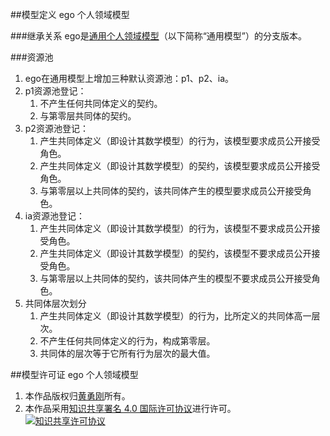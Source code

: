 ##模型定义
ego 个人领域模型

###继承关系
ego是[通用个人领域模型](common.com.md)（以下简称“通用模型”）的分支版本。

###资源池
1. ego在通用模型上增加三种默认资源池：p1、p2、ia。
2. p1资源池登记：
	1. 不产生任何共同体定义的契约。
	2. 与第零层共同体的契约。
3. p2资源池登记：
	1. 产生共同体定义（即设计其数学模型）的行为，该模型要求成员公开接受角色。
	2. 产生共同体定义（即设计其数学模型）的契约，该模型要求成员公开接受角色。
	3. 与第零层以上共同体的契约，该共同体产生的模型要求成员公开接受角色。
4. ia资源池登记：
	1. 产生共同体定义（即设计其数学模型）的行为，该模型不要求成员公开接受角色。
	2. 产生共同体定义（即设计其数学模型）的契约，该模型不要求成员公开接受角色。
	3. 与第零层以上共同体的契约，该共同体产生的模型不要求成员公开接受角色。 
5. 共同体层次划分
	1. 产生共同体定义（即设计其数学模型）的行为，比所定义的共同体高一层次。
	2. 不产生任何共同体定义的行为，构成第零层。
	3. 共同体的层次等于它所有行为层次的最大值。


##模型许可证
ego 个人领域模型

1. 本作品版权归[黄勇刚](mailto:huangyg@mars22.com)所有。
2. 本作品采用<a rel="license" href="http://creativecommons.org/licenses/by-sa/4.0/">知识共享署名 4.0 国际许可协议</a>进行许可。  
<a rel="license" href="http://creativecommons.org/licenses/by-sa/4.0/"><img alt="知识共享许可协议" style="border-width:0" src="https://licensebuttons.net/l/by-sa/4.0/88x31.png" /></a>